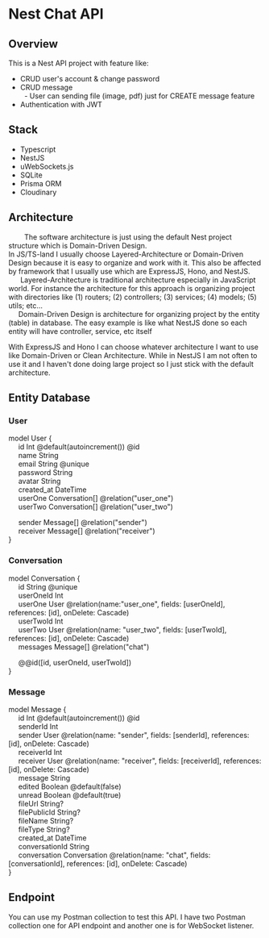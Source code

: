 # Nest Chat API

## Overview
This is a Nest API project with feature like:  
- CRUD user's account & change password
- CRUD message  
&nbsp; - User can sending file (image, pdf) just for CREATE message feature
- Authentication with JWT

## Stack
- Typescript
- NestJS
- uWebSockets.js
- SQLite
- Prisma ORM
- Cloudinary

## Architecture
&nbsp; &nbsp; &nbsp; &nbsp; The software architecture is just using the default Nest project structure which is Domain-Driven Design.  
In JS/TS-land I usually choose Layered-Architecture or Domain-Driven Design because it is easy to organize and work with it. This also be affected by framework that I usually use which are ExpressJS, Hono, and NestJS.  
&nbsp; &nbsp;&nbsp;&nbsp; Layered-Architecture is traditional architecture especially in JavaScript world. For instance the architecture for this approach is organizing project with directories like (1) routers; (2) controllers; (3) services; (4) models; (5) utils; etc...  
&nbsp;&nbsp;&nbsp;&nbsp; Domain-Driven Design is architecture for organizing project by the entity (table) in database. The easy example is like what NestJS done so each entity will have controller, service, etc itself

With ExpressJS and Hono I can choose whatever architecture I want to use like Domain-Driven or Clean Architecture. While in NestJS I am not often to use it and I haven't done doing large project so I just stick with the default architecture.

## Entity Database
### User
model User {  
&nbsp;&nbsp; &nbsp;   id Int @default(autoincrement()) @id  
 &nbsp;&nbsp; &nbsp; name String   
 &nbsp;&nbsp; &nbsp; email String @unique  
 &nbsp;&nbsp; &nbsp; password String  
 &nbsp;&nbsp; &nbsp; avatar String  
 &nbsp;&nbsp; &nbsp; created_at DateTime  
 &nbsp;&nbsp; &nbsp; userOne Conversation[] @relation("user_one")  
 &nbsp;&nbsp; &nbsp; userTwo Conversation[] @relation("user_two")  

 &nbsp;&nbsp; &nbsp; sender Message[] @relation("sender")  
 &nbsp;&nbsp; &nbsp; receiver Message[] @relation("receiver")  
}

### Conversation
model Conversation {  
  &nbsp;&nbsp; &nbsp;  id String @unique  
  &nbsp;&nbsp; &nbsp;  userOneId Int  
  &nbsp;&nbsp; &nbsp;  userOne User @relation(name:"user_one", fields: [userOneId], references: [id], onDelete: Cascade)  
  &nbsp;&nbsp; &nbsp;  userTwoId Int  
  &nbsp;&nbsp; &nbsp;  userTwo User @relation(name: "user_two", fields: [userTwoId], references: [id], onDelete: Cascade)  
  &nbsp;&nbsp; &nbsp;  messages Message[] @relation("chat")  

  &nbsp;&nbsp; &nbsp;  @@id([id, userOneId, userTwoId])  
}


### Message
model Message {  
   &nbsp;&nbsp; &nbsp; id Int @default(autoincrement()) @id  
   &nbsp;&nbsp; &nbsp; senderId Int  
   &nbsp;&nbsp; &nbsp; sender User @relation(name: "sender", fields: [senderId], references: [id], onDelete: Cascade)  
   &nbsp;&nbsp; &nbsp; receiverId Int  
   &nbsp;&nbsp; &nbsp; receiver User @relation(name: "receiver", fields: [receiverId], references: [id], onDelete: Cascade)  
   &nbsp;&nbsp; &nbsp; message String  
   &nbsp;&nbsp; &nbsp; edited Boolean @default(false)  
   &nbsp;&nbsp; &nbsp; unread Boolean @default(true)  
   &nbsp;&nbsp; &nbsp; fileUrl String?  
   &nbsp;&nbsp; &nbsp; filePublicId String?  
   &nbsp;&nbsp; &nbsp; fileName String?  
   &nbsp;&nbsp; &nbsp; fileType String?  
   &nbsp;&nbsp; &nbsp; created_at DateTime  
   &nbsp;&nbsp; &nbsp; conversationId String  
   &nbsp;&nbsp; &nbsp; conversation Conversation @relation(name: "chat", fields: [conversationId], references: [id], onDelete: Cascade)  
}

## Endpoint
You can use my Postman collection to test this API. I have two Postman collection one for API endpoint and another one is for WebSocket listener.
